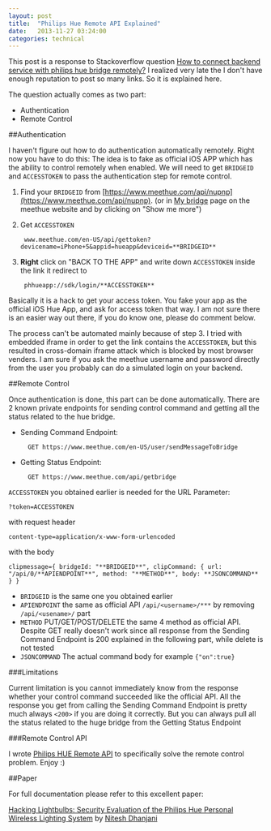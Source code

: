```yaml
---
layout: post
title:  "Philips Hue Remote API Explained"
date:   2013-11-27 03:24:00
categories: technical
---
```


This post is a response to Stackoverflow question [How to connect backend service with philips hue bridge remotely?](http://stackoverflow.com/questions/19900657/how-to-connect-backend-service-with-philips-hue-bridge-remotely) I realized very late the I don't have enough reputation to post so many links. So it is explained here.

The question actually comes as two part:

* Authentication
* Remote Control

##Authentication

I haven't figure out how to do authentication automatically remotely. Right now you have to do this: The idea is to fake as official iOS APP which has the ability to control remotely when enabled. We will need to get `BRIDGEID` and `ACCESSTOKEN` to pass the authentication step for remote control.

1. Find your `BRIDGEID` from [https://www.meethue.com/api/nupnp](https://www.meethue.com/api/nupnp). (or in [My bridge](https://www.meethue.com/en-US/user/preferencessmartbridge) page on the meethue website and by clicking on "Show me more")

2. Get `ACCESSTOKEN`

		www.meethue.com/en-US/api/gettoken?devicename=iPhone+5&appid=hueapp&deviceid=**BRIDGEID**

3. **Right** click on "BACK TO THE APP" and write down `ACCESSTOKEN` inside the link it redirect to

		phhueapp://sdk/login/**ACCESSTOKEN**

Basically it is a hack to get your access token. You fake your app as the official iOS Hue App, and ask for access token that way. I am not sure there is an easier way out there, if you do know one, please do comment below. 

The process can't be automated mainly because of step 3. I tried with embedded iframe in order to get the link contains the `ACCESSTOKEN`,  but this resulted in cross-domain iframe attack which is blocked by most browser venders. I am sure if you ask the meethue username and password directly from the user you probably can do a simulated login on your backend.

##Remote Control

Once authentication is done, this part can be done automatically. There are 2 known private endpoints for sending control command and getting all the status related to the hue bridge. 

* Sending Command Endpoint:

		GET https://www.meethue.com/en-US/user/sendMessageToBridge

* Getting Status Endpoint:

		GET https://www.meethue.com/api/getbridge

`ACCESSTOKEN` you obtained earlier is needed for the URL Parameter: 
	
	?token=ACCESSTOKEN

with request header

	content-type=application/x-www-form-urlencoded

with the body

	clipmessage={ bridgeId: "**BRIDGEID**", clipCommand: { url: "/api/0/**APIENDPOINT**", method: "**METHOD**", body: **JSONCOMMAND** } }


* `BRIDGEID` is the same one you obtained earlier
* `APIENDPOINT` the same as official API `/api/<username>/***` by removing `/api/<usename>/` part
* `METHOD` PUT/GET/POST/DELETE the same 4 method as official API. Despite GET really doesn't work since all response from the Sending Command Endpoint is 200 explained in the following part, while delete is not tested
* `JSONCOMMAND` The actual command body for example `{"on":true}`

###Limitations

Current limitation is you cannot immediately know from the response whether your control command succeeded like the official API. All the response you get from calling the Sending Command Endpoint is pretty much always `<200>` if you are doing it correctly. But you can always pull all the status related to the huge bridge from the Getting Status Endpoint


###Remote Control API

I wrote [Philips HUE Remote API](https://github.com/jarvisinc/PhilipsHueRemoteAPI) to specifically solve the remote control problem. Enjoy :)


##Paper

For full documentation please refer to this excellent paper:

[Hacking Lightbulbs: Security Evaluation of the Philips Hue Personal Wireless Lighting System](http://www.dhanjani.com/docs/Hacking%20Lighbulbs%20Hue%20Dhanjani%202013.pdf) by [Nitesh Dhanjani](http://www.dhanjani.com/about.html)